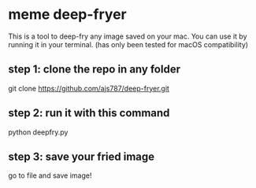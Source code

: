 # meme deep-fryer

This is a tool to deep-fry any image saved on your mac. You can use it by running it in your terminal. (has only been tested for macOS compatibility)

## step 1: clone the repo in any folder
git clone https://github.com/ajs787/deep-fryer.git 

## step 2: run it with this command
python deepfry.py

## step 3: save your fried image
go to file and save image!
